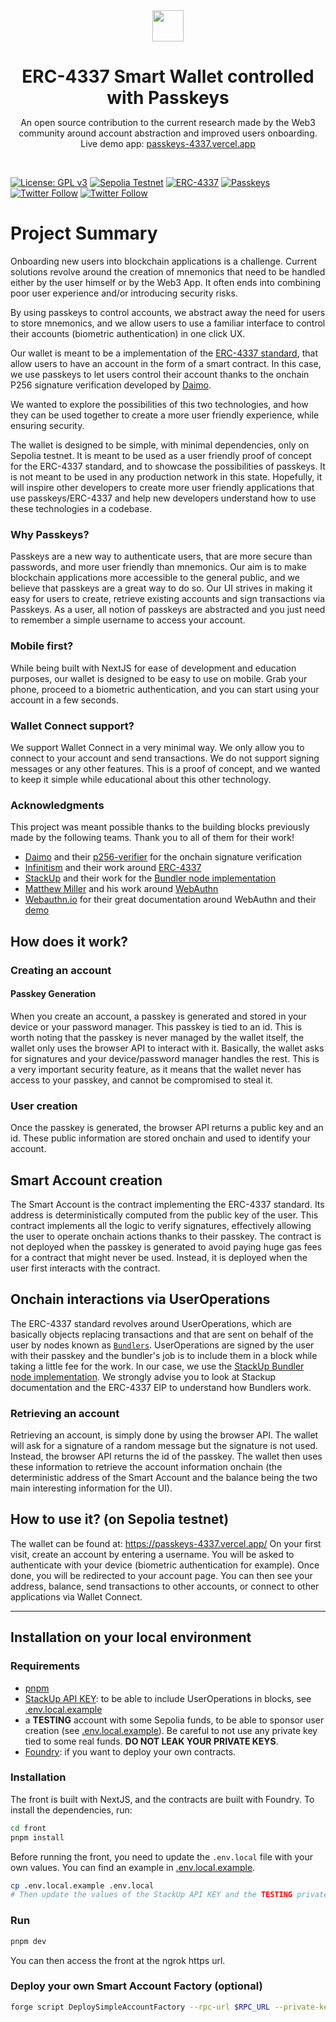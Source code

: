 <div align="center">
<img align="center" src="https://passkeys-4337.vercel.app/favicon.ico" width="50"/>
<h1 align="center" style="margin-bottom: 0">ERC-4337 Smart Wallet controlled with Passkeys</h1>
<p align="center">An open source contribution to the current research made by the Web3 community around account abstraction and improved users onboarding.</br>
Live demo app: <a href="https://passkeys-4337.vercel.app">passkeys-4337.vercel.app</a>
</p>
</div>
</br>

[![License: GPL v3](https://img.shields.io/badge/License-GPLv3-red.svg)](https://www.gnu.org/licenses/gpl-3.0)
[![Sepolia Testnet](https://img.shields.io/badge/Sepolia%20testnet-blue?&label=deployed%20on)](https://passkeys-4337.vercel.app/)
[![ERC-4337](https://img.shields.io/badge/4337-teal?&label=ERC)](https://passkeys-4337.vercel.app/)
[![Passkeys](https://img.shields.io/badge/Passkeys-teal?&label=Auth)](https://w3c.github.io/webauthn/)</br>
[![Twitter Follow](https://img.shields.io/twitter/follow/BigQ?style=social)](https://twitter.com/big_q__)
[![Twitter Follow](https://img.shields.io/twitter/follow/ben.anoufa.eth?style=social)](https://twitter.com/Baoufa)

# Project Summary

Onboarding new users into blockchain applications is a challenge. Current solutions revolve around the creation of mnemonics that need to be handled either by the user himself or by the Web3 App. It often ends into combining poor user experience and/or introducing security risks.

By using passkeys to control accounts, we abstract away the need for users to store mnemonics, and we allow users to use a familiar interface to control their accounts (biometric authentication) in one click UX.

Our wallet is meant to be a implementation of the [ERC-4337 standard](https://github.com/eth-infinitism/account-abstraction), that allow users to have an account in the form of a smart contract. In this case, we use passkeys to let users control their account thanks to the onchain P256 signature verification developed by [Daimo](https://github.com/daimo-eth/p256-verifier).

We wanted to explore the possibilities of this two technologies, and how they can be used together to create a more user friendly experience, while ensuring security.

The wallet is designed to be simple, with minimal dependencies, only on Sepolia testnet. It is meant to be used as a user friendly proof of concept for the ERC-4337 standard, and to showcase the possibilities of passkeys. It is not meant to be used in any production network in this state. Hopefully, it will inspire other developers to create more user friendly applications that use passkeys/ERC-4337 and help new developers understand how to use these technologies in a codebase.

### Why Passkeys?

Passkeys are a new way to authenticate users, that are more secure than passwords, and more user friendly than mnemonics. Our aim is to make blockchain applications more accessible to the general public, and we believe that passkeys are a great way to do so. Our UI strives in making it easy for users to create, retrieve existing accounts and sign transactions via Passkeys. As a user, all notion of passkeys are abstracted and you just need to remember a simple username to access your account.

### Mobile first?

While being built with NextJS for ease of development and education purposes, our wallet is designed to be easy to use on mobile. Grab your phone, proceed to a biometric authentication, and you can start using your account in a few seconds.

### Wallet Connect support?

We support Wallet Connect in a very minimal way. We only allow you to connect to your account and send transactions. We do not support signing messages or any other features. This is a proof of concept, and we wanted to keep it simple while educational about this other technology.

### Acknowledgments

This project was meant possible thanks to the building blocks previously made by the following teams. Thank you to all of them for their work!

- [Daimo](https://github.com/daimo-eth) and their [p256-verifier](https://github.com/daimo-eth/p256-verifier) for the onchain signature verification
- [Infinitism](https://github.com/eth-infinitism/) and their work around [ERC-4337](https://eips.ethereum.org/EIPS/eip-4337)
- [StackUp](https://www.stackup.sh/) and their work for the [Bundler node implementation](https://docs.stackup.sh/)
- [Matthew Miller](https://twitter.com/iamkale) and his work around [WebAuthn](https://github.com/MasterKale/SimpleWebAuthn)
- [Webauthn.io](https://webauthn.guide/) for their great documentation around WebAuthn and their [demo](https://webauthn.io/)

## How does it work?

### Creating an account

#### Passkey Generation

When you create an account, a passkey is generated and stored in your device or your password manager. This passkey is tied to an id. This is worth noting that the passkey is never managed by the wallet itself, the wallet only uses the browser API to interact with it. Basically, the wallet asks for signatures and your device/password manager handles the rest. This is a very important security feature, as it means that the wallet never has access to your passkey, and cannot be compromised to steal it.

### User creation

Once the passkey is generated, the browser API returns a public key and an id. These public information are stored onchain and used to identify your account.

## Smart Account creation

The Smart Account is the contract implementing the ERC-4337 standard. Its address is deterministically computed from the public key of the user. This contract implements all the logic to verify signatures, effectively allowing the user to operate onchain actions thanks to their passkey. The contract is not deployed when the passkey is generated to avoid paying huge gas fees for a contract that might never be used. Instead, it is deployed when the user first interacts with the contract.

## Onchain interactions via UserOperations

The ERC-4337 standard revolves around UserOperations, which are basically objects replacing transactions and that are sent on behalf of the user by nodes known as [`Bundlers`](https://docs.stackup.sh/docs/erc-4337-bundler#:~:text=In%20ERC%2D4337%2C%20a%20Bundler,work%20on%20any%20EVM%20network.). UserOperations are signed by the user with their passkey and the bundler's job is to include them in a block while taking a little fee for the work. In our case, we use the [StackUp Bundler node implementation](https://docs.stackup.sh/). We strongly advise you to look at Stackup documentation and the ERC-4337 EIP to understand how Bundlers work.

### Retrieving an account

Retrieving an account, is simply done by using the browser API. The wallet will ask for a signature of a random message but the signature is not used. Instead, the browser API returns the id of the passkey. The wallet then uses these information to retrieve the account information onchain (the deterministic address of the Smart Account and the balance being the two main interesting information for the UI).

## How to use it? (on Sepolia testnet)

The wallet can be found at: https://passkeys-4337.vercel.app/
On your first visit, create an account by entering a username. You will be asked to authenticate with your device (biometric authentication for example). Once done, you will be redirected to your account page. You can then see your address, balance, send transactions to other accounts, or connect to other applications via Wallet Connect.

---

## Installation on your local environment

### Requirements

- [pnpm](https://pnpm.io/installation)
- [StackUp API KEY](https://app.stackup.sh/sign-in): to be able to include UserOperations in blocks, see [.env.local.example](./front/.env.local.example)
- a **TESTING** account with some Sepolia funds, to be able to sponsor user creation (see [.env.local.example](./front/.env.local.example)). Be careful to not use any private key tied to some real funds. **DO NOT LEAK YOUR PRIVATE KEYS**.
- [Foundry](https://book.getfoundry.sh/getting-started/installation): if you want to deploy your own contracts.

### Installation

The front is built with NextJS, and the contracts are built with Foundry. To install the dependencies, run:

```bash
cd front
pnpm install
```

Before running the front, you need to update the `.env.local` file with your own values. You can find an example in [.env.local.example](./front/.env.local.example).

```bash
cp .env.local.example .env.local
# Then update the values of the StackUp API KEY and the TESTING private key
```

### Run

```bash
pnpm dev
```

You can then access the front at the ngrok https url.

### Deploy your own Smart Account Factory (optional)

```bash
forge script DeploySimpleAccountFactory --rpc-url $RPC_URL --private-key $PRIVATE_KEY  --etherscan-api-key $ETHERSCAN_API_KEY --verify --slow --broadcast
```
